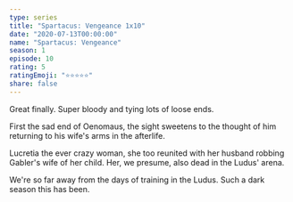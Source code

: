 ```yaml
---
type: series
title: "Spartacus: Vengeance 1x10"
date: "2020-07-13T00:00:00"
name: "Spartacus: Vengeance"
season: 1
episode: 10
rating: 5
ratingEmoji: "⭐️⭐️⭐️⭐️⭐️"
share: false
---
```


Great finally. Super bloody and tying lots of loose ends.

First the sad end of Oenomaus, the sight sweetens to the thought of him returning to his wife's arms in the afterlife.

Lucretia the ever crazy woman, she too reunited with her husband robbing Gabler's wife of her child. Her, we presume, also dead in the Ludus' arena.

We're so far away from the days of training in the Ludus. Such a dark season this has been.
